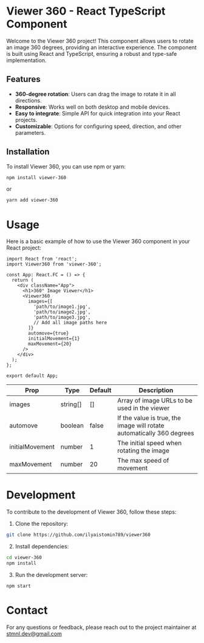 # Viewer 360 - React TypeScript Component

Welcome to the Viewer 360 project! This component allows users to rotate an image 360 degrees, providing an interactive experience. The component is built using React and TypeScript, ensuring a robust and type-safe implementation.

## Features

- **360-degree rotation**: Users can drag the image to rotate it in all directions.
- **Responsive**: Works well on both desktop and mobile devices.
- **Easy to integrate**: Simple API for quick integration into your React projects.
- **Customizable**: Options for configuring speed, direction, and other parameters.

## Installation

To install Viewer 360, you can use npm or yarn:

```bash
npm install viewer-360
```
or
```bash
yarn add viewer-360
```

# Usage

Here is a basic example of how to use the Viewer 360 component in your React project:

```tsx
import React from 'react';
import Viewer360 from 'viewer-360';

const App: React.FC = () => {
  return (
    <div className="App">
      <h1>360° Image Viewer</h1>
      <Viewer360
        images={[
          'path/to/image1.jpg',
          'path/to/image2.jpg',
          'path/to/image3.jpg',
          // Add all image paths here
        ]}
        automove={true}
        initialMovement={1}
        maxMovement={20}
      />
    </div>
  );
};

export default App;
```


| Prop | Type | Default | Description |
| --- | --- | --- | --- |
| images | string[] | [] | 	Array of image URLs to be used in the viewer |
| automove | boolean | false | If the value is true, the image will rotate automatically 360 degrees |
| initialMovement | number | 1 | The initial speed when rotating the image |
| maxMovement | number | 20 | The max speed of movement |

# Development

To contribute to the development of Viewer 360, follow these steps:
1. Clone the repository:

```bash
git clone https://github.com/ilyaistomin789/viewer360
```

2. Install dependencies:

```bash
cd viewer-360
npm install
```

3. Run the development server:

```bash
npm start
```

# Contact

For any questions or feedback, please reach out to the project maintainer at stmnl.dev@gmail.com
